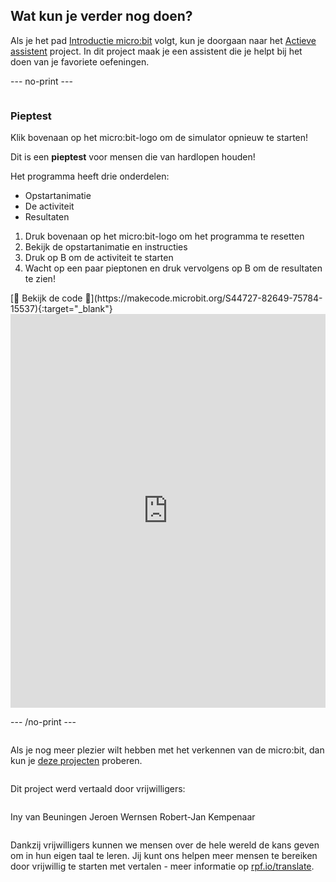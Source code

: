 ## Wat kun je verder nog doen?

Als je het pad [Introductie micro:bit](https://projects.raspberrypi.org/nl-NL/raspberrypi/microbit-intro) volgt, kun je doorgaan naar het [Actieve assistent](https://projects.raspberrypi.org/nl-NL/projects/active-assistant) project. In dit project maak je een assistent die je helpt bij het doen van je favoriete oefeningen.

--- no-print ---

<div style="display: flex; flex-wrap: wrap">
<div style="flex-basis: 200px; flex-grow: 1">  

### Pieptest

Klik bovenaan op het micro:bit-logo om de simulator opnieuw te starten!

Dit is een **pieptest** voor mensen die van hardlopen houden!

Het programma heeft drie onderdelen:

- Opstartanimatie
- De activiteit
- Resultaten

1. Druk bovenaan op het micro:bit-logo om het programma te resetten
2. Bekijk de opstartanimatie en instructies
3. Druk op B om de activiteit te starten
4. Wacht op een paar pieptonen en druk vervolgens op B om de resultaten te zien!

</div>
<div>
[👀 Bekijk de code 👀](https://makecode.microbit.org/S44727-82649-75784-15537){:target="_blank"}
<div style="position:relative;height:0;padding-bottom:125%;overflow:hidden;"><iframe style="position:absolute;top:0;left:0;width:100%;height:100%;" src="https://makecode.microbit.org/---run?id=S44727-82649-75784-15537" allowfullscreen="allowfullscreen" sandbox="allow-popups allow-forms allow-scripts allow-same-origin" frameborder="0"></iframe></div>

</div>

--- /no-print ---

Als je nog meer plezier wilt hebben met het verkennen van de micro:bit, dan kun je [deze projecten](https://projects.raspberrypi.org/nl-NL/projects?hardware%5B%5D=microbit) proberen.

***

Dit project werd vertaald door vrijwilligers:

Iny van Beuningen
Jeroen Wernsen
Robert-Jan Kempenaar

Dankzij vrijwilligers kunnen we mensen over de hele wereld de kans geven om in hun eigen taal te leren. Jij kunt ons helpen meer mensen te bereiken door vrijwillig te starten met vertalen - meer informatie op [rpf.io/translate](https://rpf.io/translate).
